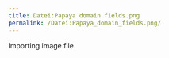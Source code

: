 ```yaml
---
title: Datei:Papaya domain fields.png
permalink: /Datei:Papaya_domain_fields.png/
---
```


Importing image file